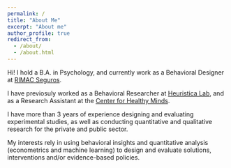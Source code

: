 ```yaml
---
permalink: /
title: "About Me"
excerpt: "About me"
author_profile: true
redirect_from: 
  - /about/
  - /about.html
---
```


Hi! I hold a B.A. in Psychology, and currently work as a Behavioral Designer at [RIMAC Seguros](https://www.rimac.com/). 

I have previosuly worked as a Behavioral Researcher at [Heuristica Lab](https://www.heuristicalab.com/), and as a Research Assistant at the [Center for Healthy Minds](https://centerhealthyminds.org/).

I have more than 3 years of experience designing and evaluating experimental studies, as well as conducting quantitative and qualitative research for the private and public sector. 

My interests rely in using behavioral insights and quantitative analysis (econometrics and machine learning) to design and evaluate solutions, interventions and/or evidence-based policies.
